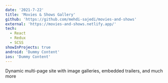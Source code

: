 ```yaml
---
date: '2021-7-22'
title: 'Movies & Shows Gallery'
github: 'https://github.com/mehdi-sajedi/movies-and-shows'
external: 'https://movies-and-shows.netlify.app/'
tech:
  - React
  - Redux
  - SCSS
showInProjects: true
android: 'Dummy Content'
ios: 'Dummy Content'
---
```


Dynamic multi-page site with image galleries, embedded trailers, and much more
